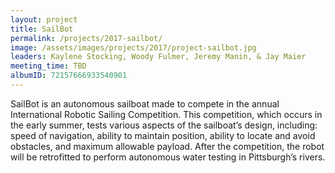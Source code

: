 ```yaml
---
layout: project
title: SailBot
permalink: /projects/2017-sailbot/
image: /assets/images/projects/2017/project-sailbot.jpg
leaders: Kaylene Stocking, Woody Fulmer, Jeremy Manin, & Jay Maier
meeting_time: TBD
albumID: 72157666933540901
---
```


SailBot is an autonomous sailboat made to compete in the annual International Robotic Sailing Competition. This competition, which occurs in the early summer, tests various aspects of the sailboat’s design, including: speed of navigation, ability to maintain position, ability to locate and avoid obstacles, and maximum allowable payload. After the competition, the robot will be retrofitted to perform autonomous water testing in Pittsburgh’s rivers.
